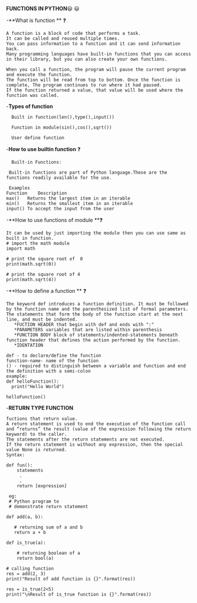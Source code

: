 **FUNCTIONS IN PYTHON**:smiley: :smiley:



-**What is function ** :question:

    A function is a block of code that performs a task. 
    It can be called and reused multiple times. 
    You can pass information to a function and it can send information back. 
    Many programming languages have built-in functions that you can access in their library, but you can also create your own functions.

    When you call a function, the program will pause the current program and execute the function. 
    The function will be read from top to bottom. Once the function is complete, The program continues to run where it had paused. 
    If the function returned a value, that value will be used where the function was called.


-**Types of function**

      Built in function(len(),type(),input())
      
      Function in module(sin(),cos(),sqrt())
      
      User define function
      
-**How to use builtin function** :question:

      Built-in Functions:

     Built-in functions are part of Python language.These are the functions readily available for the use.

     Examples
    Function	Description
    max()	Returns the largest item in an iterable
    min()	Returns the smallest item in an iterable
    input()	To accept the input from the user
    
    
-**How to use functions of module **:question:
 
    It can be used by just importing the module then you can use same as built in function.
    # import the math module 
    import math 
  
    # print the square root of  0 
    print(math.sqrt(0)) 
  
    # print the square root of 4
    print(math.sqrt(4)) 
    
    
-**How to define a function ** :question: 

    The keyword def introduces a function definition. It must be followed by the function name and the parenthesized list of formal parameters.
    The statements that form the body of the function start at the next line, and must be indented.
       *FUCTION HEADER that begin with def and ends with ":"
       *PARAMETERS variables that are listed within parenthesis
       *FUNCTION BODY block of statements/indented-statements beneath function header that defines the action performed by the function.
       *IDENTATION 
    
    def - to declare/define the function
    function-name- name of the function
    () - required to distinguish between a variable and function and end the definition with a semi-colon
    example:
    def helloFunction():
      print("Hello World")
      
    helloFunction()
  
-**RETURN TYPE FUNCTION**

    fuctions that return value.
    A return statement is used to end the execution of the function call and “returns” the result (value of the expression following the return keyword) to the caller. 
    The statements after the return statements are not executed. 
    If the return statement is without any expression, then the special value None is returned.
    Syntax:

    def fun():
        statements
         .
         .
        return [expression]
        
     eg:
     # Python program to 
     # demonstrate return statement 
  
    def add(a, b):
  
       # returning sum of a and b
       return a + b
  
    def is_true(a):
  
        # returning boolean of a
        return bool(a)
  
    # calling function
    res = add(2, 3)
    print("Result of add function is {}".format(res))
  
    res = is_true(2<5)
    print("\nResult of is_true function is {}".format(res))
    
    
    
